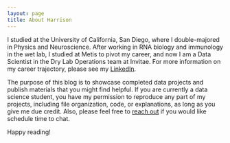 ```yaml
---
layout: page
title: About Harrison
---
```


I studied at the University of California, San Diego, where I double-majored in Physics and Neuroscience. After working in RNA biology and immunology in the wet lab, I studied at Metis to pivot my career, and now I am a Data Scientist in the Dry Lab Operations team at Invitae. For more information on my career trajectory, please see my [LinkedIn](https://www.linkedin.com/in/harrisonized).

The purpose of this blog is to showcase completed data projects and publish materials that you might find helpful. If you are currently a data science student, you have my permission to reproduce any part of my projects, including file organization, code, or explanations, as long as you give me due credit. Also, please feel free to [reach out](mailto:harrison.c.wang@gmail.com) if you would like schedule time to chat.

Happy reading!